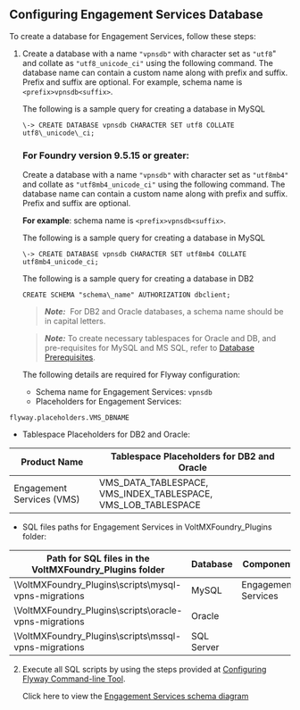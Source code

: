                               

Configuring Engagement Services Database
----------------------------------------

To create a database for Engagement Services, follow these steps:

1.  Create a database with a name `"vpnsdb"` with character set as `"utf8`" and collate as `"utf8_unicode_ci"` using the following command. The database name can contain a custom name along with prefix and suffix. Prefix and suffix are optional. For example, schema name is `<prefix>vpnsdb<suffix>`.
    
    The following is a sample query for creating a database in MySQL

    `\-> CREATE DATABASE vpnsdb CHARACTER SET utf8 COLLATE utf8\_unicode\_ci;`

    ### For Foundry version 9.5.15 or greater:

    Create a database with a name `"vpnsdb"` with character set as `"utf8mb4"` and collate as `"utf8mb4_unicode_ci"` using the following command. The database name can contain a custom name along with prefix and suffix. Prefix and suffix are optional. 

    <b>For example</b>: schema name is `<prefix>vpnsdb<suffix>`.

    The following is a sample query for creating a database in MySQL

    ```
    \-> CREATE DATABASE vpnsdb CHARACTER SET utf8mb4 COLLATE utf8mb4_unicode_ci;
    ```
    
    The following is a sample query for creating a database in DB2
    
    `CREATE SCHEMA "schema\_name" AUTHORIZATION dbclient;`
    
    > **_Note:_**  For DB2 and Oracle databases, a schema name should be in capital letters.
    
    > **_Note:_** To create necessary tablespaces for Oracle and DB, and pre-requisites for MySQL and MS SQL, refer to [Database Prerequisites](Database_Prerequsites.md#prerequisites-for-volt-mx-foundry-with-oracle).
    
    The following details are required for Flyway configuration:
    
    *   Schema name for Engagement Services: `vpnsdb`
    *   Placeholders for Engagement Services:
```
flyway.placeholders.VMS_DBNAME
```
    
  *   Tablespace Placeholders for DB2 and Oracle:
        
  | Product Name | Tablespace Placeholders for DB2 and Oracle |
  | --- | --- |
  | Engagement Services (VMS) | VMS\_DATA\_TABLESPACE, VMS\_INDEX\_TABLESPACE, VMS\_LOB\_TABLESPACE |
        
  *   SQL files paths for Engagement Services in VoltMXFoundry\_Plugins folder:
        
  | Path for SQL files in the VoltMXFoundry\_Plugins folder | Database | Component |
  | --- | --- | --- |
  | \\VoltMXFoundry\_Plugins\\scripts\\mysql-vpns-migrations | MySQL | Engagement Services   |
  | \\VoltMXFoundry\_Plugins\\scripts\\oracle-vpns-migrations | Oracle |
  | \\VoltMXFoundry\_Plugins\\scripts\\mssql-vpns-migrations | SQL Server |
        
2.  Execute all SQL scripts by using the steps provided at [Configuring Flyway Command-line Tool](FlywayNew.md).
    
    Click here to view the [Engagement Services schema diagram](http://docs.voltmx.com/8_x_PDFs/MFSchema_Diagrams/engagement.png)

